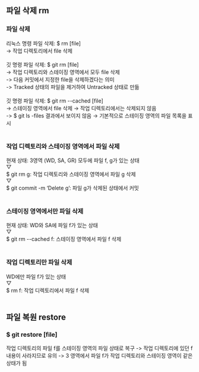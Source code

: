 ## 파일 삭제 rm

### 파일 삭제
리눅스 명령 파일 삭제: $ rm [file]<br>
-> 작업 디렉토리에서 file 삭제<br>
<br>
깃 명령 파일 삭제: $ git rm [file]<br>
-> 작업 디렉토리와 스테이징 영역에서 모두 file 삭제<br>
-> 다음 커밋에서 지정한 file을 삭제하겠다는 의미<br>
-> Tracked 상태의 파일을 제거하여 Untracked 상태로 만듦<br>
<br>
깃 명령 파일 삭제: $ git rm --cached [file]<br>
-> 스테이징 영역에서 file 삭제 → 작업 디렉토리에서는 삭제되지 않음<br>
-> $ git ls -files 결과에서 보이지 않음 → 기본적으로 스테이징 영역의 파일 목록을 표시<br>
<br>

### 작업 디렉토리와 스테이징 영역에서 파일 삭제
현재 상태: 3영역 (WD, SA, GR) 모두에 파일 f, g가 있는 상태<br>
▽<br>
$ git rm g: 작업 디렉토리와 스테이징 영역에서 파일 g 삭제<br>
▽<br>
$ git commit -m ‘Delete g’: 파일 g가 삭제된 상태에서 커밋<br>
<br>

### 스테이징 영역에서만 파일 삭제
현재 상태: WD와 SA에 파일 f가 있는 상태<br>
▽<br>
$ git rm --cached f: 스테이징 영역에서 파일 f 삭제<br>
<br>

### 작업 디렉토리만 파일 삭제
WD에만 파일 f가 있는 상태<br>
▽<br>
$ rm f: 작업 디렉토리에서 파일 f 삭제<br>
<br>

## 파일 복원 restore

### $ git restore [file]
작업 디렉토리의 파일 f를 스테이징 영역의 파일 상태로 복구
-> 작업 디렉토리에 있던 f 내용이 사라지므로 유의
-> 3 영역에서 파일 f가 작업 디렉토리와 스테이징 영역이 같은 상태가 됨
